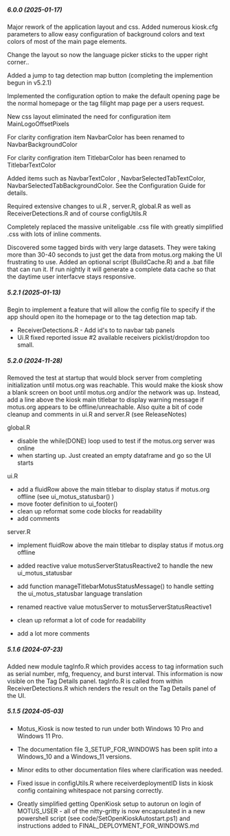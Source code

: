 ##### 6.0.0 (2025-01-17)

Major rework of the application layout and css.  Added numerous kiosk.cfg parameters to allow easy configuration of background colors and text colors of most of the main page elements.

Change the layout so now the language picker sticks to the upper right corner..

Added a jump to tag detection map button (completing the implemention begun in v5.2.1)

Implemented the configuration option to make the default opening page be the normal homepage or the tag filight map page per a users request.

New css layout eliminated the need for configuration item MainLogoOffsetPixels

For clarity configration item NavbarColor has been renamed to NavbarBackgroundColor

For clarity configration item TitlebarColor has been renamed to TitlebarTextColor

Added items such as NavbarTextColor , NavbarSelectedTabTextColor, NavbarSelectedTabBackgroundColor.  See the Configuration Guide for details.

Required extensive changes to ui.R ,  server.R, global.R as well as ReceiverDetections.R and of course configUtils.R

Completely replaced the massive uniteligable .css file with greatly simplified .css with lots of inline comments. 

Discovered some tagged birds with very large datasets. They were taking more than 30-40 seconds to just get the data from motus.org making the UI frustrating to use.  Added an optional script (BuildCache.R) and a .bat fille that can run it.  If run nightly it will generate a complete data cache so that the daytime user interfacve stays responsive.



##### 5.2.1 (2025-01-13)

Begin to implement a feature that will allow the config file to specify if the app should open ito the homepage or to the tag detection map tab.

- ReceiverDetections.R - Add id's to to navbar tab panels
- Ui.R fixed reported issue #2 available receivers picklist/dropdon too small.



##### 5.2.0 (2024-11-28)

Removed the test at startup that would block server from completing
initialization until motus.org was reachable. This would make the
kiosk show a blank screen on boot until motus.org and/or the network
was up. Instead, add a line above the kiosk main titlebar to display warning
message if motus.org appears to be offline/unreachable.  Also quite a bit
of code cleanup and comments in ui.R and server.R  (see ReleaseNotes)

global.R

- disable the while(DONE) loop used to test if the motus.org server was online
- when starting up. Just created an empty dataframe and go so the UI starts

ui.R

- add a fluidRow above the main titlebar to display status if motus.org offline
  (see ui_motus_statusbar() )
- move footer definition to ui_footer() 
- clean up reformat some code blocks for readability
- add comments

server.R

- implement fluidRow above the main titlebar to display status if motus.org offline

- added reactive value motusServerStatusReactive2 to handle the new ui_motus_statusbar

- add function manageTitlebarMotusStatusMessage() to handle setting the ui_motus_statusbar
  language translation
  
- renamed reactive value motusServer to motusServerStatusReactive1 

- clean up reformat a lot of code for readability

- add a lot more comments

  

##### 5.1.6 (2024-07-23)

Added new module tagInfo.R which provides access to tag information such as serial number, mfg, frequency, and burst interval. This information is now visible on the Tag Details panel. tagInfo.R is called from within ReceiverDetections.R which renders the result on the Tag Details panel of the UI.

##### 5.1.5 (2024-05-03)

- Motus_Kiosk is now tested to run under both Windows 10 Pro and Windows 11 Pro.

- The documentation file 3_SETUP_FOR_WINDOWS has been split into a Windows_10 and a Windows_11 versions.

- Minor edits to other documentation files where clarification was needed.

- Fixed issue in configUtils.R where receiverdeploymentID lists in kiosk config containing whitespace not parsing correctly.

- Greatly simplified getting OpenKiosk setup to autorun on login of MOTUS_USER - all of the nitty-gritty is now encapsulated in a new powershell script (see code/SetOpenKioskAutostart.ps1) and instructions added to FINAL_DEPLOYMENT_FOR_WINDOWS.md

  
